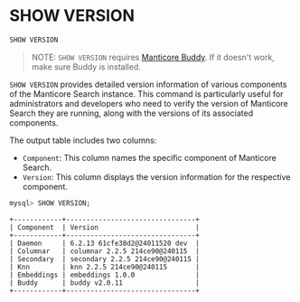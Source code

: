 # SHOW VERSION

<!-- example SHOW VERSION -->
```sql
SHOW VERSION
```

> NOTE: `SHOW VERSION` requires [Manticore Buddy](../Installation/Manticore_Buddy.md). If it doesn't work, make sure Buddy is installed.

`SHOW VERSION` provides detailed version information of various components of the Manticore Search instance. This command is particularly useful for administrators and developers who need to verify the version of Manticore Search they are running, along with the versions of its associated components.

The output table includes two columns:
- `Component`: This column names the specific component of Manticore Search.
- `Version`: This column displays the version information for the respective component.

<!-- request SQL -->
```sql
mysql> SHOW VERSION;
```

<!-- response SQL -->
```
+------------+--------------------------------+
| Component  | Version                        |
+------------+--------------------------------+
| Daemon     | 6.2.13 61cfe38d2@24011520 dev  |
| Columnar   | columnar 2.2.5 214ce90@240115  |
| Secondary  | secondary 2.2.5 214ce90@240115 |
| Knn        | knn 2.2.5 214ce90@240115       |
| Embeddings | embeddings 1.0.0               |
| Buddy      | buddy v2.0.11                  |
+------------+--------------------------------+
```

<!-- end -->

<!-- proofread -->

